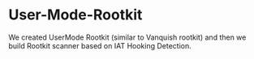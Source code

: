 # User-Mode-Rootkit

We created UserMode Rootkit (similar to Vanquish rootkit) and then we build Rootkit scanner based on IAT Hooking Detection.
